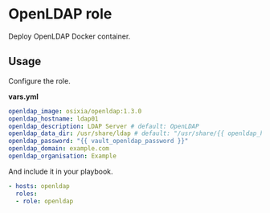 # OpenLDAP role

Deploy OpenLDAP Docker container.

## Usage

Configure the role.

**vars.yml**

```yml
openldap_image: osixia/openldap:1.3.0
openldap_hostname: ldap01
openldap_description: LDAP Server # default: OpenLDAP
openldap_data_dir: /usr/share/ldap # default: "/usr/share/{{ openldap_hostname }}"
openldap_password: "{{ vault_openldap_password }}"
openldap_domain: example.com
openldap_organisation: Example
```

And include it in your playbook.

```yml
- hosts: openldap
  roles:
  - role: openldap
```